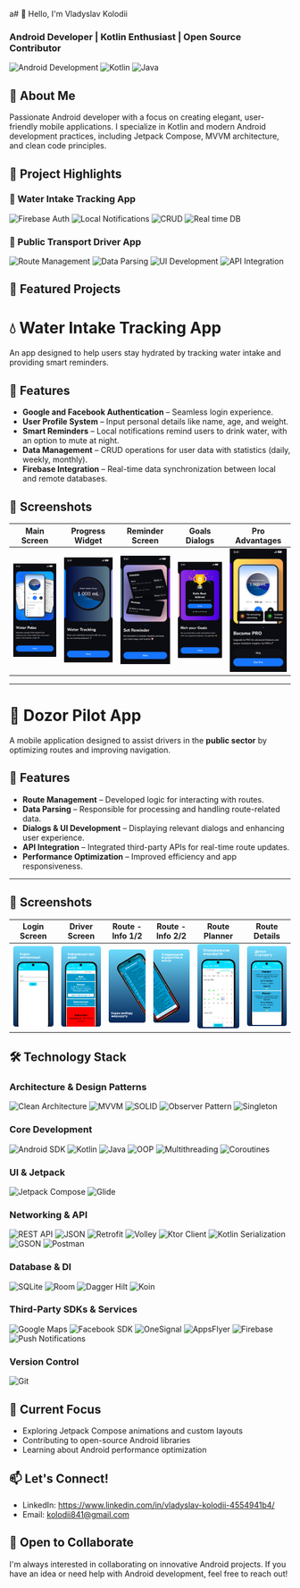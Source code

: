 а# 👋 Hello, I'm Vladyslav Kolodii
### Android Developer | Kotlin Enthusiast | Open Source Contributor

![Android Development](https://img.shields.io/badge/Android-Development-3DDC84?style=for-the-badge&logo=android&logoColor=white)
![Kotlin](https://img.shields.io/badge/Kotlin-Expert-7F52FF?style=for-the-badge&logo=kotlin&logoColor=white)
![Java](https://img.shields.io/badge/Java-Development-007396?style=for-the-badge&logo=java&logoColor=white)

## 🚀 About Me
Passionate Android developer with a focus on creating elegant, user-friendly mobile applications. I specialize in Kotlin and modern Android development practices, including Jetpack Compose, MVVM architecture, and clean code principles.

## 📱 Project Highlights

### 🚰 Water Intake Tracking App
![Firebase Auth](https://img.shields.io/badge/Firebase_Auth-FFCA28?style=for-the-badge&logo=firebase&logoColor=black)
![Local Notifications](https://img.shields.io/badge/Local_Notifications-00BCD4?style=for-the-badge&logo=android&logoColor=white)
![CRUD](https://img.shields.io/badge/CRUD-4CAF50?style=for-the-badge&logo=android&logoColor=white)
![Real time DB](https://img.shields.io/badge/Realtime_Database-FF8F00?style=for-the-badge&logo=firebase&logoColor=white)

### 🚗 Public Transport Driver App
![Route Management](https://img.shields.io/badge/Route_Management-FF5722?style=for-the-badge&logo=android&logoColor=white)
![Data Parsing](https://img.shields.io/badge/Data_Parsing-2196F3?style=for-the-badge&logo=android&logoColor=white)
![UI Development](https://img.shields.io/badge/UI_Development-9C27B0?style=for-the-badge&logo=android&logoColor=white)
![API Integration](https://img.shields.io/badge/API_Integration-00BCD4?style=for-the-badge&logo=android&logoColor=white)

## 🌟 Featured Projects

# 💧 Water Intake Tracking App

An app designed to help users stay hydrated by tracking water intake and providing smart reminders.

## 🚀 Features

- **Google and Facebook Authentication** – Seamless login experience.
- **User Profile System** – Input personal details like name, age, and weight.
- **Smart Reminders** – Local notifications remind users to drink water, with an option to mute at night.
- **Data Management** – CRUD operations for user data with statistics (daily, weekly, monthly).
- **Firebase Integration** – Real-time data synchronization between local and remote databases.

## 📱 Screenshots

| Main Screen | Progress Widget | Reminder Screen | Goals Dialogs | Pro Advantages |
|------------|----------------|-----------------|---------------|---------------|
| <img src="images/image_original-7.png" width="150"> | <img src="images/image_original-8.png" width="150"> | <img src="images/image_original-9.png" width="150"> | <img src="images/image_original-10.png" width="150"> | <img src="images/image_original-11.png" width="150"> |

---


# 🚗 Dozor Pilot App  

A mobile application designed to assist drivers in the **public sector** by optimizing routes and improving navigation.

## 🚀 Features  

- **Route Management** – Developed logic for interacting with routes.
- **Data Parsing** – Responsible for processing and handling route-related data.
- **Dialogs & UI Development** – Displaying relevant dialogs and enhancing user experience.
- **API Integration** – Integrated third-party APIs for real-time route updates.
- **Performance Optimization** – Improved efficiency and app responsiveness.

---

## 📱 Screenshots

| Login Screen | Driver Screen | Route - Info 1/2 | Route - Info 2/2 | Route Planner | Route Details |
|-------------|--------------|-------------|--------------|--------------|-------|
| <img src="images/image_original.png" width="150"> | <img src="images/image_original-2.png" width="150"> | <img src="images/image_original-3.png" width="150"> | <img src="images/image_original-4.png" width="150"> | <img src="images/image_original-5.png" width="150"> | <img src="images/image_original-6.png" width="150"> |

## 🛠 Technology Stack

### Architecture & Design Patterns
![Clean Architecture](https://img.shields.io/badge/Clean_Architecture-FF5252?style=for-the-badge&logo=clean-architecture&logoColor=white)
![MVVM](https://img.shields.io/badge/MVVM-40C4FF?style=for-the-badge&logo=android&logoColor=white)
![SOLID](https://img.shields.io/badge/SOLID-903?style=for-the-badge&logo=solid&logoColor=white)
![Observer Pattern](https://img.shields.io/badge/Observer_Pattern-764ABC?style=for-the-badge&logo=android&logoColor=white)
![Singleton](https://img.shields.io/badge/Singleton-1976D2?style=for-the-badge&logo=android&logoColor=white)

### Core Development
![Android SDK](https://img.shields.io/badge/Android_SDK-3DDC84?style=for-the-badge&logo=android&logoColor=white)
![Kotlin](https://img.shields.io/badge/Kotlin-7F52FF?style=for-the-badge&logo=kotlin&logoColor=white)
![Java](https://img.shields.io/badge/Java-ED8B00?style=for-the-badge&logo=openjdk&logoColor=white)
![OOP](https://img.shields.io/badge/OOP-02569B?style=for-the-badge&logo=android&logoColor=white)
![Multithreading](https://img.shields.io/badge/Multithreading-B0BEC5?style=for-the-badge&logo=android&logoColor=white)
![Coroutines](https://img.shields.io/badge/Coroutines-7F52FF?style=for-the-badge&logo=kotlin&logoColor=white)

### UI & Jetpack
![Jetpack Compose](https://img.shields.io/badge/Jetpack_Compose-4285F4?style=for-the-badge&logo=jetpack-compose&logoColor=white)
![Glide](https://img.shields.io/badge/Glide-00C853?style=for-the-badge&logo=android&logoColor=white)

### Networking & API
![REST API](https://img.shields.io/badge/REST_API-009688?style=for-the-badge&logo=api&logoColor=white)
![JSON](https://img.shields.io/badge/JSON-000000?style=for-the-badge&logo=json&logoColor=white)
![Retrofit](https://img.shields.io/badge/Retrofit-FF5722?style=for-the-badge&logo=square&logoColor=white)
![Volley](https://img.shields.io/badge/Volley-303F9F?style=for-the-badge&logo=android&logoColor=white)
![Ktor Client](https://img.shields.io/badge/Ktor_Client-FF6B6B?style=for-the-badge&logo=kotlin&logoColor=white)
![Kotlin Serialization](https://img.shields.io/badge/Kotlin_Serialization-7F52FF?style=for-the-badge&logo=kotlin&logoColor=white)
![GSON](https://img.shields.io/badge/GSON-00C853?style=for-the-badge&logo=google&logoColor=white)
![Postman](https://img.shields.io/badge/Postman-FF6C37?style=for-the-badge&logo=postman&logoColor=white)

### Database & DI
![SQLite](https://img.shields.io/badge/SQLite-003B57?style=for-the-badge&logo=sqlite&logoColor=white)
![Room](https://img.shields.io/badge/Room-FF8C00?style=for-the-badge&logo=android&logoColor=white)
![Dagger Hilt](https://img.shields.io/badge/Dagger_Hilt-2196F3?style=for-the-badge&logo=dagger&logoColor=white)
![Koin](https://img.shields.io/badge/Koin-EF5350?style=for-the-badge&logo=dependency-injection&logoColor=white)

### Third-Party SDKs & Services
![Google Maps](https://img.shields.io/badge/Google_Maps_SDK-4285F4?style=for-the-badge&logo=google-maps&logoColor=white)
![Facebook SDK](https://img.shields.io/badge/Facebook_SDK-1877F2?style=for-the-badge&logo=facebook&logoColor=white)
![OneSignal](https://img.shields.io/badge/OneSignal-2196F3?style=for-the-badge&logo=onesignal&logoColor=white)
![AppsFlyer](https://img.shields.io/badge/AppsFlyer-FF8C00?style=for-the-badge&logo=appsflyer&logoColor=white)
![Firebase](https://img.shields.io/badge/Firebase-FFCA28?style=for-the-badge&logo=firebase&logoColor=black)
![Push Notifications](https://img.shields.io/badge/Push_Notifications-00BCD4?style=for-the-badge&logo=android&logoColor=white)

### Version Control
![Git](https://img.shields.io/badge/Git-F05032?style=for-the-badge&logo=git&logoColor=white)

## 🎯 Current Focus
- Exploring Jetpack Compose animations and custom layouts
- Contributing to open-source Android libraries
- Learning about Android performance optimization

## 📫 Let's Connect!
- LinkedIn: https://www.linkedin.com/in/vladyslav-kolodii-4554941b4/
- Email: kolodii841@gmail.com

## 🤝 Open to Collaborate
I'm always interested in collaborating on innovative Android projects. If you have an idea or need help with Android development, feel free to reach out!

